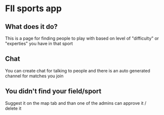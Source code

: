 # Fll sports app

## What does it do?

  This is a page for finding people to play with based on level of "difficulty" or "experties" you have in that sport

## Chat

  You can create chat for talking to people and there is an auto generated channel for matches you join

## You didn't find your field/sport

  Suggest it on the map tab and than one of the admins can approve it / delete it